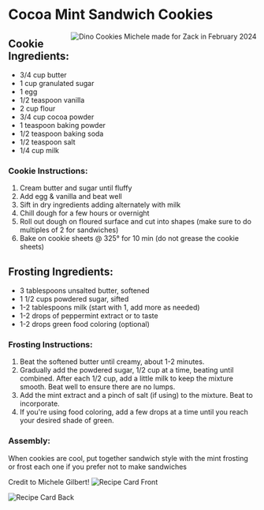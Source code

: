 # Cocoa Mint Sandwich Cookies

<img style="float:right;" src="https://drive.google.com/thumbnail?id=1Lg_szh7q8tiB4RFQDe068bdJnRpoJxYP" alt="Dino Cookies Michele made for Zack in February 2024">

## Cookie Ingredients:
- 3/4 cup butter
- 1 cup granulated  sugar
- 1 egg
- 1/2 teaspoon vanilla
- 2 cup flour
- 3/4 cup cocoa powder
- 1 teaspoon baking powder
- 1/2 teaspoon baking soda
- 1/2 teaspoon salt
- 1/4 cup milk

### Cookie Instructions:
1. Cream butter and sugar until fluffy
2. Add egg & vanilla and beat well
3. Sift in dry ingredients adding alternately with milk
4. Chill dough for a few hours or overnight
5. Roll out dough on floured surface and cut into shapes (make sure to do multiples of 2 for sandwiches)
6. Bake on cookie sheets @ 325° for 10 min (do not grease the cookie sheets)

## Frosting Ingredients:
- 3 tablespoons unsalted butter, softened
- 1 1/2 cups powdered sugar, sifted
- 1-2 tablespoons milk (start with 1, add more as needed)
- 1-2 drops of peppermint extract or to taste
- 1-2 drops green food coloring (optional)

### Frosting Instructions:
1. Beat the softened butter until creamy, about 1-2 minutes.
2. Gradually add the powdered sugar, 1/2 cup at a time, beating until combined. After each 1/2 cup, add a little milk to keep the mixture smooth. Beat well to ensure there are no lumps.
3. Add the mint extract and a pinch of salt (if using) to the mixture. Beat to incorporate. 
4. If you're using food coloring, add a few drops at a time until you reach your desired shade of green.

### Assembly:
When cookies are cool, put together sandwich style with the mint frosting or frost each one if you prefer not to make sandwiches

Credit to Michele Gilbert! 
<img src="https://drive.google.com/thumbnail?id=1-Ch2hNLrvyx_OZEugWtAOml-Lh9nHiED" alt="Recipe Card Front">

<img src="https://drive.google.com/thumbnail?id=1-EP1xFKG4rXde59pqha7SBlX7NPPaxYz" alt="Recipe Card Back">
